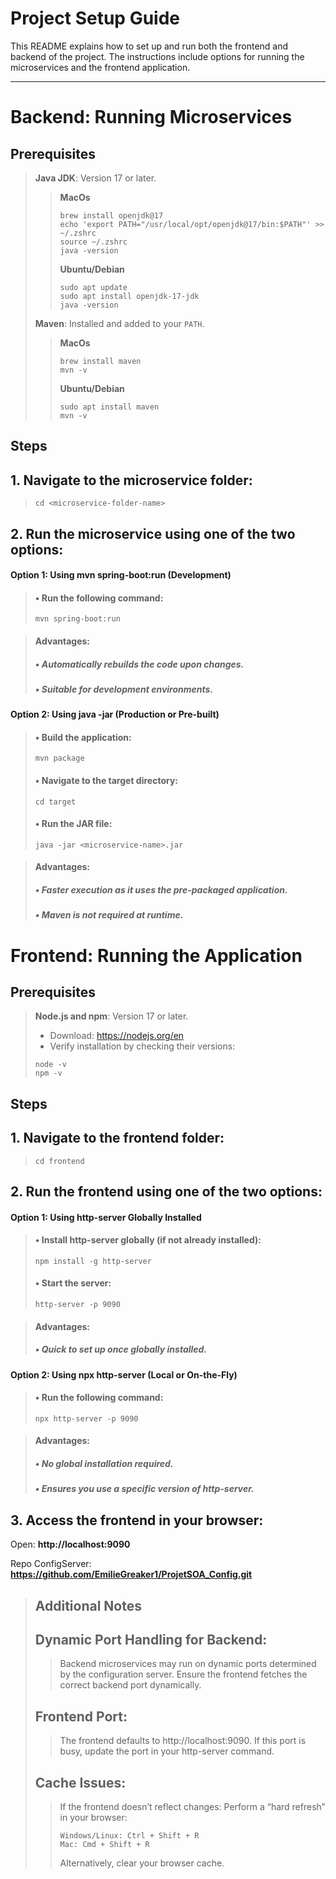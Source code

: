 # **Project Setup Guide**

This README explains how to set up and run both the frontend and backend of the project. The instructions include options for running the microservices and the frontend application.

---

# **Backend: Running Microservices**

## **Prerequisites**
>**Java JDK**: Version 17 or later.
>> **MacOs**
>> ```
>> brew install openjdk@17
>> echo 'export PATH="/usr/local/opt/openjdk@17/bin:$PATH"' >> ~/.zshrc
>> source ~/.zshrc
>> java -version
>> ```
>> **Ubuntu/Debian**
>> ```
>> sudo apt update
>> sudo apt install openjdk-17-jdk
>> java -version
>> ```
>**Maven**: Installed and added to your `PATH`.
>> **MacOs**
>> ```
>> brew install maven
>> mvn -v
>> ```
>> **Ubuntu/Debian**
>> ```
>> sudo apt install maven
>> mvn -v
>> ```

## **Steps**

## 1. **Navigate to the microservice folder:**
> ```
> cd <microservice-folder-name>
> ```
## 2. **Run the microservice using one of the two options:**
   
#### **Option 1: Using mvn spring-boot:run (Development)**
>#### •	Run the following command:
> ```
> mvn spring-boot:run
> ```

>#### Advantages:
>##### • Automatically rebuilds the code upon changes.
>##### • Suitable for development environments.

#### **Option 2: Using java -jar (Production or Pre-built)**
>#### •	Build the application:
> ```
> mvn package
> ```
> 
>#### •	Navigate to the target directory:
> ```
> cd target
> ```
> 
>#### •	Run the JAR file:
> ```
> java -jar <microservice-name>.jar
> ```
	
>#### Advantages:
>##### • Faster execution as it uses the pre-packaged application.
>##### • Maven is not required at runtime.

# **Frontend: Running the Application**

## **Prerequisites**
>**Node.js and npm**: Version 17 or later.
>- Download: https://nodejs.org/en
>- Verify installation by checking their versions:
> ```
> node -v
> npm -v
> ```

## **Steps**

## 1. **Navigate to the frontend folder:**
> ```
> cd frontend
> ```

## 2. **Run the frontend using one of the two options:**
#### **Option 1: Using http-server Globally Installed**

>#### •	Install http-server globally (if not already installed):
> ```
> npm install -g http-server
> ```
> 
>#### •	Start the server:
> ```
> http-server -p 9090
> ```
	
>#### Advantages:
>##### • Quick to set up once globally installed.

#### **Option 2: Using npx http-server (Local or On-the-Fly)**
>#### •	Run the following command:
> ```
> npx http-server -p 9090
> ```
	
>#### Advantages:
>##### • No global installation required.
>##### • Ensures you use a specific version of http-server.

## 3. **Access the frontend in your browser:**
Open: **http://localhost:9090**

Repo ConfigServer: **https://github.com/EmilieGreaker1/ProjetSOA_Config.git**


>## **Additional Notes**
>
> ## Dynamic Port Handling for Backend:
>> Backend microservices may run on dynamic ports determined by the configuration server.
>> Ensure the frontend fetches the correct backend port dynamically.
> ## Frontend Port:
>> The frontend defaults to http://localhost:9090. If this port is busy, update the port in your http-server command.
> ## Cache Issues:
>> If the frontend doesn’t reflect changes:
>> Perform a “hard refresh” in your browser:
>> ```
>> Windows/Linux: Ctrl + Shift + R
>> Mac: Cmd + Shift + R
>> ```
>> Alternatively, clear your browser cache.



